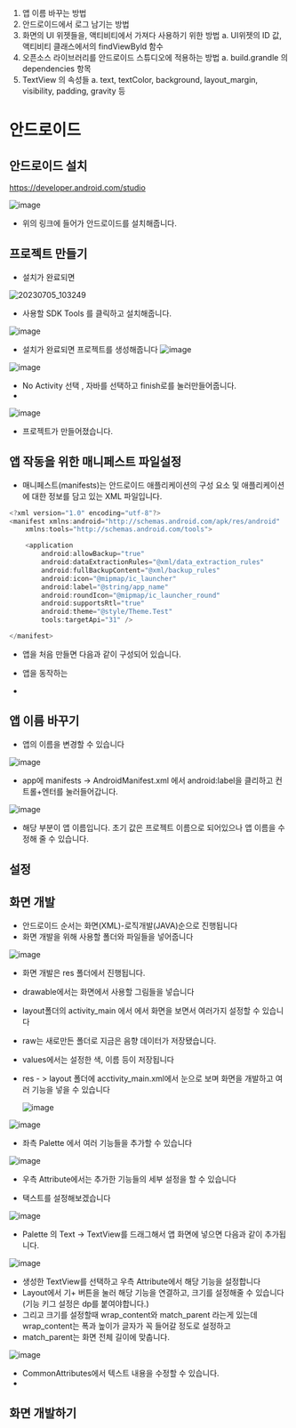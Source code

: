 1. 앱 이름 바꾸는 방법
2. 안드로이드에서 로그 남기는 방법
3. 화면의 UI 위젯들을, 액티비티에서 가져다 사용하기 위한 방법
   a. UI위젯의 ID 값, 액티비티 클래스에서의 findViewByld 함수
4. 오픈소스 라이브러리를 안드로이드 스튜디오에 적용하는 방법
   a. build.grandle 의 dependencies 항목
5. TextView 의 속성들
  a. text, textColor, background, layout_margin, visibility, padding, gravity 등


# 안드로이드

## 안드로이드 설치

https://developer.android.com/studio

![image](https://github.com/ijd1236/Android/assets/130967884/eb6a855a-675a-483c-88a5-4ef9d37da505)

- 위의 링크에 들어가 안드로이드를 설치해줍니다.

## 프로젝트 만들기

- 설치가 완료되면

![20230705_103249](https://github.com/ijd1236/Android/assets/130967884/f71d64bc-6a42-456c-a44b-3231b67e5d50)

- 사용할 SDK Tools 를 클릭하고 설치해줍니다.

![image](https://github.com/ijd1236/Android/assets/130967884/cd396675-fada-4421-8416-23241bce515d)

- 설치가 완료되면 프로젝트를 생성해줍니다
  ![image](https://github.com/ijd1236/Android/assets/130967884/705d0259-460a-4745-8947-673988881452)

![image](https://github.com/ijd1236/Android/assets/130967884/b36b1cf7-44f5-4a78-88be-cdc74b077f4e)

- No Activity 선택 , 자바를 선택하고 finish로를 눌러만들어줍니다.
- 
![image](https://github.com/ijd1236/Android/assets/130967884/b5b304e7-61c1-4ca3-b908-df1adc7c7b0c)

- 프로젝트가 만들어졌습니다.

##  앱 작동을 위한 매니페스트 파일설정

- 매니페스트(manifests)는 안드로이드 애플리케이션의 구성 요소 및 애플리케이션에 대한 정보를 담고 있는 XML 파일입니다.
```Java
<?xml version="1.0" encoding="utf-8"?>
<manifest xmlns:android="http://schemas.android.com/apk/res/android"
    xmlns:tools="http://schemas.android.com/tools">

    <application
        android:allowBackup="true"
        android:dataExtractionRules="@xml/data_extraction_rules"
        android:fullBackupContent="@xml/backup_rules"
        android:icon="@mipmap/ic_launcher"
        android:label="@string/app_name"
        android:roundIcon="@mipmap/ic_launcher_round"
        android:supportsRtl="true"
        android:theme="@style/Theme.Test"
        tools:targetApi="31" />

</manifest>
```

- 앱을 처음 만들면 다음과 같이 구성되어 있습니다.

- 앱을 동작하는 

- 


## 앱 이름 바꾸기

- 앱의 이름을 변경할 수 있습니다


![image](https://github.com/ijd1236/Android/assets/130967884/b2353e39-15bd-46f8-8c1a-8ffdb5432aed)


- app에 manifests -> AndroidManifest.xml 에서 android:label을 클리하고 컨트롤+엔터를 눌러들어갑니다.
 
![image](https://github.com/ijd1236/Android/assets/130967884/73741203-e7a8-4f77-814a-c2b1ef8cf329)

- 해당 부분이 앱 이름입니다. 초기 값은 프로젝트 이름으로 되어있으나 앱 이름을 수정해 줄 수 있습니다.



## 설정

## 화면 개발

- 안드로이드 순서는 화면(XML)-로직개발(JAVA)순으로 진행됩니다
- 화면 개발을 위해 사용할 폴더와 파일들을 넣어줍니다
  
![image](https://github.com/ijd1236/Android/assets/130967884/834fa40c-41f4-4384-a5e2-dd5d6403ef9a)

- 화면 개발은 res 폴더에서 진행됩니다.

- drawable에서는 화면에서 사용할 그림들을 넣습니다
- layout폴더의 activity_main 에서 에서 화면을 보면서 여러가지 설정할 수 있습니다
- raw는 새로만든 폴더로 지금은 음향 데이터가 저장됐습니다.
- values에서는 설정한 색, 이름 등이 저장됩니다

- res - > layout 폴더에 acctivity_main.xml에서 눈으로 보며 화면을 개발하고 여러 기능을 넣을 수 있습니다

  ![image](https://github.com/ijd1236/Android/assets/130967884/bddefe5d-c064-4435-944a-e0cfe88570f7)

![image](https://github.com/ijd1236/Android/assets/130967884/b7b269e3-1507-4929-aabd-6961f3228453)

- 좌측 Palette 에서 여러 기능들을 추가할 수 있습니다

![image](https://github.com/ijd1236/Android/assets/130967884/e7fa0653-31ba-4e8f-a7f1-80be3843c52c)

- 우측 Attribute에서는 추가한 기능들의 세부 설정을 할 수 있습니다

- 택스트를 설정해보겠습니다

![image](https://github.com/ijd1236/Android/assets/130967884/b73750fc-8b58-425a-89dd-caa880db063b)

- Palette 의 Text -> TextView를 드래그해서 앱 화면에 넣으면 다음과 같이 추가됩니다.

![image](https://github.com/ijd1236/Android/assets/130967884/686a0cbd-66ad-4d9f-95b6-ad61db9a299b)

- 생성한 TextView를 선택하고 우측 Attribute에서 해당 기능을 설정합니다
-  Layout에서 기+ 버튼을 눌러 해당 기능을 연결하고, 크기를 설정해줄 수 있습니다 (기능 키그 설정은 dp를 붙여야합니다.)
- 그리고 크기를 설정할때 wrap_content와 match_parent 라는게 있는데 wrap_content는 폭과 높이가 글자가 꼭 들어갈 정도로 설정하고
- match_parent는 화면 전체 길이에 맞춥니다.

![image](https://github.com/ijd1236/Android/assets/130967884/9adf6064-465d-46e7-8e93-8c58eca65fc4)

- CommonAttributes에서 텍스트 내용을 수정할 수 있습니다.
- 


## 화면 개발하기



